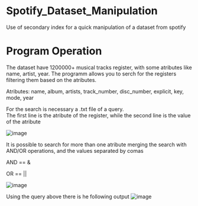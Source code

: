 # Spotify_Dataset_Manipulation
 Use of secondary index for a quick manipulation of a dataset from spotify

# Program Operation
 The dataset have 1200000+ musical tracks register, with some atributes like name, artist, year. The programm allows you to serch for the registers filtering them based on the atributes.

 Atributes:
 name, album, artists, track_number, disc_number, explicit, key, mode, year

 For the search is necessary a .txt file of a query.  
 The first line is the atribute of the register, while the second line is the value of the atribute
 
 ![image](https://github.com/MaBonfim/Spotify_Dataset_Manipulation/assets/126115600/059e8b32-9422-443f-8191-6d91110c9617)

 It is possible to search for more than one atribute merging the search with AND/OR operations, and the values separated by comas
 
 AND == &
 
 OR  == ||
 
 ![image](https://github.com/MaBonfim/Spotify_Dataset_Manipulation/assets/126115600/22239eff-a47b-461c-a157-343a9f2bc396)

 Using the query above there is he following output
 ![image](https://github.com/MaBonfim/Spotify_Dataset_Manipulation/assets/126115600/05902f24-f3ef-4daa-a92d-ac1d517a9560)

 
